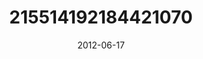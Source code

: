 ---
title: "215514192184421070"
image: "2012-06-17 15.35.15 215514192184421070_46248401"
date: "2012-06-17"
type: "photo"
---